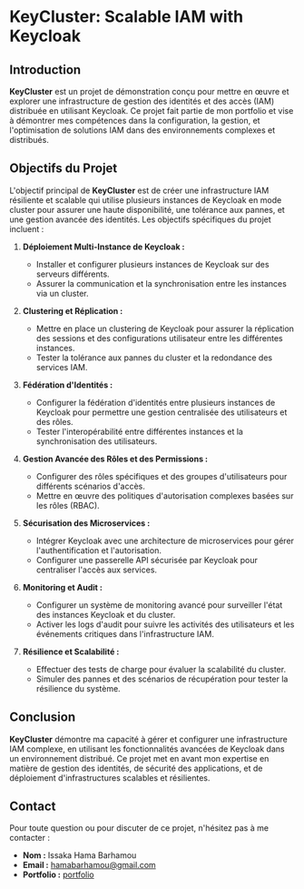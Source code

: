 # KeyCluster: Scalable IAM with Keycloak

## Introduction

**KeyCluster** est un projet de démonstration conçu pour mettre en œuvre et explorer une infrastructure de gestion des identités et des accès (IAM) distribuée en utilisant Keycloak. Ce projet fait partie de mon portfolio et vise à démontrer mes compétences dans la configuration, la gestion, et l'optimisation de solutions IAM dans des environnements complexes et distribués.

## Objectifs du Projet

L'objectif principal de **KeyCluster** est de créer une infrastructure IAM résiliente et scalable qui utilise plusieurs instances de Keycloak en mode cluster pour assurer une haute disponibilité, une tolérance aux pannes, et une gestion avancée des identités. Les objectifs spécifiques du projet incluent :

1. **Déploiement Multi-Instance de Keycloak :**
   - Installer et configurer plusieurs instances de Keycloak sur des serveurs différents.
   - Assurer la communication et la synchronisation entre les instances via un cluster.

2. **Clustering et Réplication :**
   - Mettre en place un clustering de Keycloak pour assurer la réplication des sessions et des configurations utilisateur entre les différentes instances.
   - Tester la tolérance aux pannes du cluster et la redondance des services IAM.

3. **Fédération d'Identités :**
   - Configurer la fédération d'identités entre plusieurs instances de Keycloak pour permettre une gestion centralisée des utilisateurs et des rôles.
   - Tester l'interopérabilité entre différentes instances et la synchronisation des utilisateurs.

4. **Gestion Avancée des Rôles et des Permissions :**
   - Configurer des rôles spécifiques et des groupes d'utilisateurs pour différents scénarios d'accès.
   - Mettre en œuvre des politiques d'autorisation complexes basées sur les rôles (RBAC).

5. **Sécurisation des Microservices :**
   - Intégrer Keycloak avec une architecture de microservices pour gérer l'authentification et l'autorisation.
   - Configurer une passerelle API sécurisée par Keycloak pour centraliser l'accès aux services.

6. **Monitoring et Audit :**
   - Configurer un système de monitoring avancé pour surveiller l'état des instances Keycloak et du cluster.
   - Activer les logs d'audit pour suivre les activités des utilisateurs et les événements critiques dans l'infrastructure IAM.

7. **Résilience et Scalabilité :**
   - Effectuer des tests de charge pour évaluer la scalabilité du cluster.
   - Simuler des pannes et des scénarios de récupération pour tester la résilience du système.

## Conclusion

**KeyCluster** démontre ma capacité à gérer et configurer une infrastructure IAM complexe, en utilisant les fonctionnalités avancées de Keycloak dans un environnement distribué. Ce projet met en avant mon expertise en matière de gestion des identités, de sécurité des applications, et de déploiement d'infrastructures scalables et résilientes.

## Contact

Pour toute question ou pour discuter de ce projet, n'hésitez pas à me contacter :

- **Nom :** Issaka Hama Barhamou
- **Email :** [hamabarhamou@gmail.com](mailto:hamabarhamou@gmail.com)
- **Portfolio :** [portfolio](https://0qx-driven-pascal.circumeo-apps.net/)

